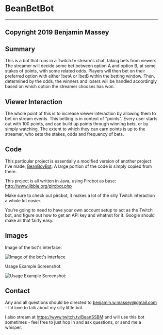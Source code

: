 # BeanBetBot

-------------------------------------------------
Copyright 2019 Benjamin Massey
-------------------------------------------------

## Summary

This is a bot that runs in a Twitch.tv stream's chat, taking bets from viewers.
The streamer will decide some bet between option A and option B, at some stakes of points, with some related odds.
Players will then bet on their preferred option with either !betA or !betB within the betting window.
Then, determined by the odds, the winners and losers will be handled acoordingly based on which option the streamer chooses has won.

## Viewer Interaction

The whole point of this is to increase viewer interaction by allowing them to bet on stream events.
This betting is in context of "points". Every user starts out with 100 points, and can build up points through winning bets, or by simply watching.
The extent to which they can earn points is up to the streamer, who sets the stakes, odds and frequency of bets.

## Code

This particular project is essentially a modified version of another project I've made, [BeanBoyBot](https://www.github.com/BenjaminMassey/BeanBoyBot/).
A large portion of the code is simply copied from there.

This project is all written in Java, using Pircbot as base:
http://www.jibble.org/pircbot.php

Make sure to check out pircbot, it makes a lot of the silly Twitch interaction a whole lot easier.

You're going to need to have your own account setup to act as the Twitch bot, and figure out how to get an API key and whatnot for it.
Google should make all that fairly easy.

## Images

Image of the bot's interface:

![Image of the bot's interface](https://i.imgur.com/IkGj4jJ.png)

Usage Example Screenshot:

![Usage Example Screenshot:](https://i.imgur.com/31is2yS.jpg)

## Contact

Any and all questions should be directed to benjamin.w.massey@gmail.com - I'd love to talk about my silly little bot.

I also stream at https://www.twitch.tv/BeanSSBM and will use this bot sometimes - feel free to just hop in and ask questions, or send me a whisper.